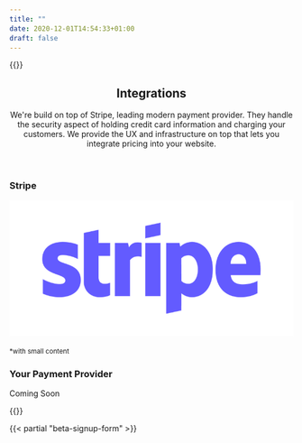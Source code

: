 ```yaml
---
title: ""
date: 2020-12-01T14:54:33+01:00
draft: false
---
```


{{<rawhtml>}}
<section>
            <header>
                <h2>Integrations</h2>
                <p>We're build on top of Stripe, leading modern payment provider. They handle the security aspect of holding credit card information and charging your customers. We provide the UX and infrastructure on top that lets you integrate pricing into your website. </p>
            </header>
            <aside>
                <h3>Stripe</h3>
                <p><img src="./images/stripe-blurple_lg.png" alt="Stripe logo"></p>
                <p><small>*with small content</small></p>
            </aside>
            <aside>
                <h3>Your Payment Provider</h3>
                <p>Coming Soon</p>
            </aside>
        </section>
{{</rawhtml>}}


{{< partial "beta-signup-form" >}}